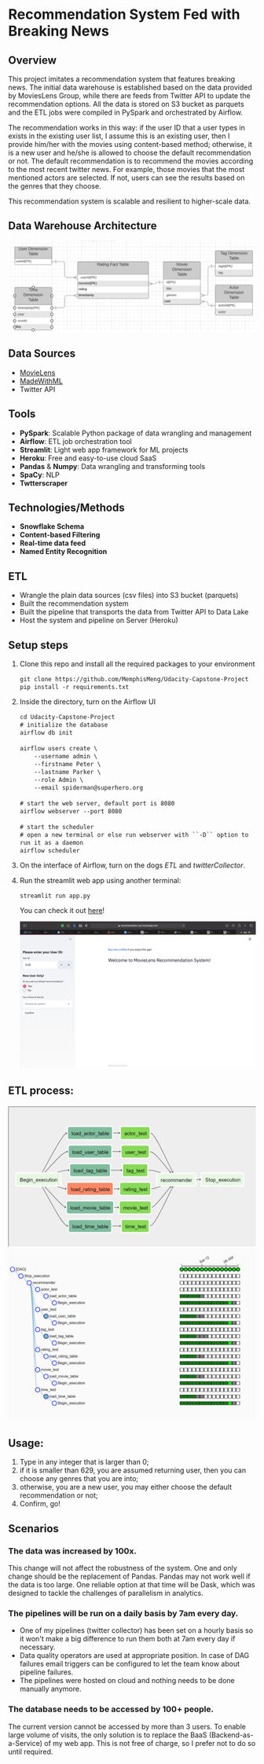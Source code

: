 # Recommendation System Fed with Breaking News



## Overview

This project imitates a recommendation system that features breaking news. The initial data warehouse is established based on the data provided by MoviesLens Group, while there are feeds from Twitter API to update the recommendation options. All the data is stored on S3 bucket as parquets and the ETL jobs were compiled in PySpark and orchestrated by Airflow.

The recommendation works in this way: if the user ID that a user types in exists in the existing user list, I assume this is an existing user, then I provide him/her with the movies using content-based method; otherwise, it is a new user and he/she is allowed to choose the default recommendation or not. The default recommendation is to recommend the movies according to the most recent twitter news. For example, those movies that the most mentioned actors are selected. If not, users can see the results based on the genres that they choose.

This recommendation system is scalable and resilient to higher-scale data.

## Data Warehouse Architecture

<img src="https://github.com/MemphisMeng/Udacity-Capstone-Project/blob/main/images/Screenshot%202021-06-05%20234333.png" align="centre">

## Data Sources

- [MovieLens](https://www.kaggle.com/grouplens/movielens-20m-dataset)
- [MadeWithML](https://madewithml.com)
- Twitter API

## Tools

- **PySpark**: Scalable Python package of data wrangling and management
- **Airflow**: ETL job orchestration tool
-  **Streamlit**: Light web app framework for ML projects
- **Heroku**: Free and easy-to-use cloud SaaS
- **Pandas** & **Numpy**: Data wrangling and transforming tools
- **SpaCy**: NLP
- **Twtterscraper**

## Technologies/Methods

- **Snowflake Schema**
- **Content-based Filtering**
- **Real-time data feed**
- **Named Entity Recognition**

## ETL

- Wrangle the plain data sources (csv files) into S3 bucket (parquets)
- Built the recommendation system
- Built the pipeline that transports the data from Twitter API to Data Lake
- Host the system and pipeline on Server (Heroku)

## Setup steps

1. Clone this repo and install all the required packages to your environment

   ```
   git clone https://github.com/MemphisMeng/Udacity-Capstone-Project
   pip install -r requirements.txt
   ```

2. Inside the directory, turn on the Airflow UI

   ```
   cd Udacity-Capstone-Project
   # initialize the database
   airflow db init
   
   airflow users create \
       --username admin \
       --firstname Peter \
       --lastname Parker \
       --role Admin \
       --email spiderman@superhero.org
   
   # start the web server, default port is 8080
   airflow webserver --port 8080
   
   # start the scheduler
   # open a new terminal or else run webserver with ``-D`` option to run it as a daemon
   airflow scheduler
   ```

3. On the interface of Airflow, turn on the dogs *ETL* and *twitterCollector*.

4. Run the streamlit web app using another terminal:

   ```
   streamlit run app.py
   ```

   You can check it out [here](https://recommendation-sys.herokuapp.com)!

   <img src="https://github.com/MemphisMeng/Udacity-Capstone-Project/blob/main/images/Screen%20Shot%202021-06-03%20at%2011.42.02%20PM.png" align="centre">

## ETL process:

<img src="https://github.com/MemphisMeng/Udacity-Capstone-Project/blob/main/images/Screenshot%202021-06-05%20121644.png" align="centre">

<img src="https://github.com/MemphisMeng/Udacity-Capstone-Project/blob/main/images/Screenshot%202021-06-05%20121738.png" align="centre">

## Usage:

1. Type in any integer that is larger than 0;
2. if it is smaller than 629, you are assumed returning user, then you can choose any genres that you are into;
3. otherwise, you are a new user, you may either choose the default recommendation or not;
4. Confirm, go!

## Scenarios

### The data was increased by 100x.

This change will not affect the robustness of the system. One and only change should be the replacement of Pandas. Pandas may not work well if the data is too large. One reliable option at that time will be Dask, which was designed to tackle the challenges of parallelism in analytics.

### The pipelines will be run on a daily basis by 7am every day.

- One of my pipelines (twitter collector) has been set on a hourly basis so it won't make a big difference to run them both at 7am every day if necessary. 
- Data quality operators are used at appropriate position. In case of DAG failures email triggers can be configured to let the team know about pipeline failures.
- The pipelines were hosted on cloud and nothing needs to be done manually anymore.

### The database needs to be accessed by 100+ people.

The current version cannot be accessed by more than 3 users. To enable large volume of visits, the only solution is to replace the BaaS (Backend-as-a-Service) of my web app. This is not free of charge, so I prefer not to do so until required.